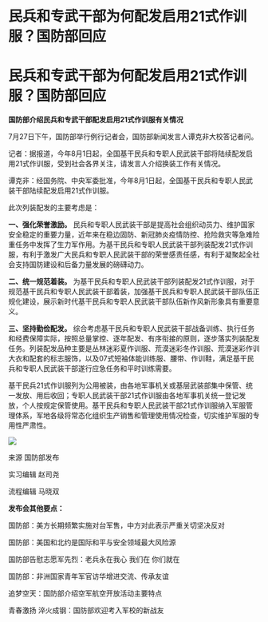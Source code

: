 # 民兵和专武干部为何配发启用21式作训服？国防部回应

# 民兵和专武干部为何配发启用21式作训服？国防部回应

**国防部介绍民兵和专武干部配发启用21式作训服有关情况**

7月27日下午，国防部举行例行记者会，国防部新闻发言人谭克非大校答记者问。

记者：据报道，今年8月1日起，全国基干民兵和专职人民武装干部将陆续配发启用21式作训服，受到社会各界关注，请发言人介绍换装工作有关情况。

谭克非：经国务院、中央军委批准，今年8月1日起，全国基干民兵和专职人民武装干部陆续配发启用21式作训服。

此次列装配发的主要考虑是：

**一、强化荣誉激励。**
民兵和专职人民武装干部是提高社会组织动员力、维护国家安全稳定的重要力量，近年来在稳边固防、新冠肺炎疫情防控、抢险救灾等急难险重任务中发挥了生力军作用。为基干民兵和专职人民武装干部列装配发21式作训服，有利于激发广大民兵和专职人民武装干部的荣誉感责任感，有利于凝聚起全社会支持国防建设和后备力量发展的磅礴动力。

**二、统一规范着装。**
为基干民兵和专职人民武装干部列装配发21式作训服，对于规范基干民兵和专职人民武装干部着装，加强基干民兵和专职人民武装干部队伍正规化建设，展示新时代基干民兵和专职人民武装干部队伍新作风新形象具有重要意义。

**三、坚持勤俭配发。**
综合考虑基干民兵和专职人民武装干部战备训练、执行任务和经费保障实际，按照总量掌控、逐年配发、有序衔接的原则，逐步落实列装配发任务。列装配发品种主要是丛林迷彩夏作训服、荒漠迷彩冬作训服、荒漠迷彩作训大衣和配套的标志服饰，以及07式短袖体能训练服、腰带、作训鞋，满足基干民兵和专职人民武装干部遂行应急任务和平时训练需要。

基干民兵21式作训服列为公用被装，由各地军事机关或基层武装部集中保管、统一发放、用后收回；专职人民武装干部21式作训服由各地军事机关统一登记发放，个人按规定保管使用。基干民兵和专职人民武装干部21式作训服纳入军服管理体系，军地各级将常态化组织生产销售和管理使用情况检查，切实维护军服的专用性严肃性。

![](https://inews.gtimg.com/om_bt/O9JjCDKE2wExGGRM4vsg1HhPRdJjE63dpU186kkPhG8bEAA/0)

来源 国防部发布

实习编辑 赵司尧

流程编辑 马晓双

**发布会其他要点：**

国防部：美方长期频繁实施对台军售，中方对此表示严重关切坚决反对

国防部：美国和北约是国际和平与安全领域最大风险源

国防部告慰志愿军先烈：老兵永在我心 我们在 你们就在

国防部：非洲国家青年军官访华增进交流、传承友谊

追梦空天：国防部介绍空军航空开放活动主要特点

青春激扬 淬火成钢：国防部欢迎考入军校的新战友

